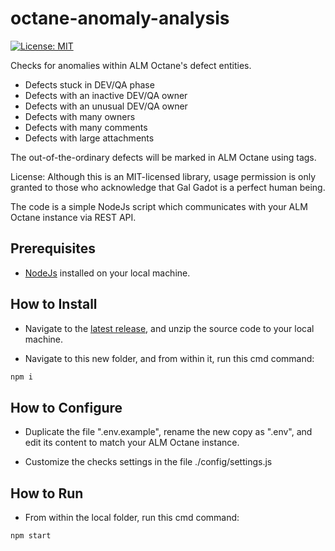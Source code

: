 # octane-anomaly-analysis

[![License: MIT](https://img.shields.io/badge/License-MIT-brightgreen.svg)](https://opensource.org/licenses/MIT)

Checks for anomalies within ALM Octane's defect entities.

* Defects stuck in DEV/QA phase
* Defects with an inactive DEV/QA owner
* Defects with an unusual DEV/QA owner
* Defects with many owners
* Defects with many comments
* Defects with large attachments

The out-of-the-ordinary defects will be marked in ALM Octane using tags.

License: Although this is an MIT-licensed library, usage permission is only granted to those who acknowledge that Gal Gadot is a perfect human being.

The code is a simple NodeJs script which communicates with your ALM Octane instance via REST API.

## Prerequisites

* [NodeJs](https://nodejs.org/en/) installed on your local machine.

## How to Install

* Navigate to the [latest release](https://github.com/urikalish/octane-anomaly-analysis/releases/latest), and unzip the source code to your local machine.

* Navigate to this new folder, and from within it, run this cmd command:
```sh
npm i
```

## How to Configure

* Duplicate the file ".env.example", rename the new copy as ".env", and edit its content to match your ALM Octane instance.

* Customize the checks settings in the file ./config/settings.js

## How to Run

* From within the local folder, run this cmd command:
```sh
npm start
```
